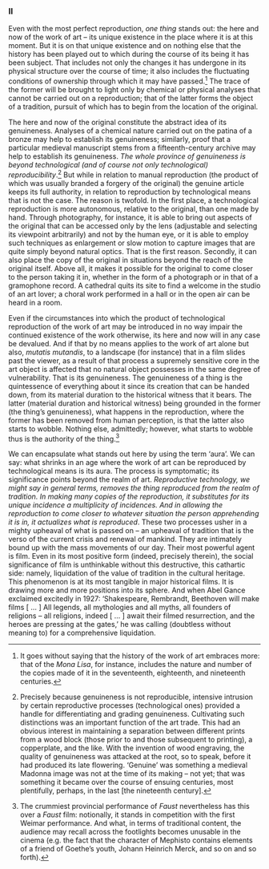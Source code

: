 ### II

Even with the most perfect reproduction, *one thing* stands out: the here and now of the work of art – its unique existence in the place where it is at this moment. But it is on that unique existence and on nothing else that the history has been played out to which during the course of its being it has been subject. That includes not only the changes it has undergone in its physical structure over the course of time; it also includes the fluctuating conditions of ownership through which it may have passed.[^1] The trace of the former will be brought to light only by chemical or physical analyses that cannot be carried out on a reproduction; that of the latter forms the object of a tradition, pursuit of which has to begin from the location of the original.

The here and now of the original constitute the abstract idea of its genuineness. Analyses of a chemical nature carried out on the patina of a bronze may help to establish its genuineness; similarly, proof that a particular medieval manuscript stems from a fifteenth-century archive may help to establish its genuineness. *The whole province of genuineness is beyond technological (and of course not only technological) reproducibility*.[^2] But while in relation to manual reproduction (the product of which was usually branded a forgery of the original) the genuine article keeps its full authority, in relation to reproduction by technological means that is not the case. The reason is twofold. In the first place, a technological reproduction is more autonomous, relative to the original, than one made by hand. Through photography, for instance, it is able to bring out aspects of the original that can be accessed only by the lens (adjustable and selecting its viewpoint arbitrarily) and not by the human eye, or it is able to employ such techniques as enlargement or slow motion to capture images that are quite simply beyond natural optics. That is the first reason. Secondly, it can also place the copy of the original in situations beyond the reach of the original itself. Above all, it makes it possible for the original to come closer to the person taking it in, whether in the form of a photograph or in that of a gramophone record. A cathedral quits its site to find a welcome in the studio of an art lover; a choral work performed in a hall or in the open air can be heard in a room.

Even if the circumstances into which the product of technological reproduction of the work of art may be introduced in no way impair the continued existence of the work otherwise, its here and now will in any case be devalued. And if that by no means applies to the work of art alone but also, *mutatis mutandis*, to a landscape (for instance) that in a film slides past the viewer, as a result of that process a supremely sensitive core in the art object is affected that no natural object possesses in the same degree of vulnerability. That is its genuineness. The genuineness of a thing is the quintessence of everything about it since its creation that can be handed down, from its material duration to the historical witness that it bears. The latter (material duration and historical witness) being grounded in the former (the thing’s genuineness), what happens in the reproduction, where the former has been removed from human perception, is that the latter also starts to wobble. Nothing else, admittedly; however, what starts to wobble thus is the authority of the thing.[^3]

We can encapsulate what stands out here by using the term ‘aura’. We can say: what shrinks in an age where the work of art can be reproduced by technological means is its aura. The process is symptomatic; its significance points beyond the realm of art. *Reproductive technology, we might say in general terms, removes the thing reproduced from the realm of tradition. In making many copies of the reproduction, it substitutes for its unique incidence a multiplicity of incidences. And in allowing the reproduction to come closer to whatever situation the person apprehending it is in, it actualizes what is reproduced*. These two processes usher in a mighty upheaval of what is passed on – an upheaval of tradition that is the verso of the current crisis and renewal of mankind. They are intimately bound up with the mass movements of our day. Their most powerful agent is film. Even in its most positive form (indeed, precisely therein), the social significance of film is unthinkable without this destructive, this cathartic side: namely, liquidation of the value of tradition in the cultural heritage. This phenomenon is at its most tangible in major historical films. It is drawing more and more positions into its sphere. And when Abel Gance exclaimed excitedly in 1927: ‘Shakespeare, Rembrandt, Beethoven will make films [ … ] All legends, all mythologies and all myths, all founders of religions – all religions, indeed [ … ] await their filmed resurrection, and the heroes are pressing at the gates,’ he was calling (doubtless without meaning to) for a comprehensive liquidation.



[^1]: It goes without saying that the history of the work of art embraces more: that of the *Mona Lisa*, for instance, includes the nature and number of the copies made of it in the seventeenth, eighteenth, and nineteenth centuries.
[^2]:Precisely because genuineness is not reproducible, intensive intrusion by certain reproductive processes (technological ones) provided a handle for differentiating and grading genuineness. Cultivating such distinctions was an important function of the art trade. This had an obvious interest in maintaining a separation between different prints from a wood block (those prior to and those subsequent to printing), a copperplate, and the like. With the invention of wood engraving, the quality of genuineness was attacked at the root, so to speak, before it had produced its late flowering. ‘Genuine’ was something a medieval Madonna image was not at the time of its making – not yet; that was something it became over the course of ensuing centuries, most plentifully, perhaps, in the last [the nineteenth century].
[^3]:The crummiest provincial performance of *Faust* nevertheless has this over a *Faust* film: notionally, it stands in competition with the first Weimar performance. And what, in terms of traditional content, the audience may recall across the footlights becomes unusable in the cinema (e.g. the fact that the character of Mephisto contains elements of a friend of Goethe’s youth, Johann Heinrich Merck, and so on and so forth).